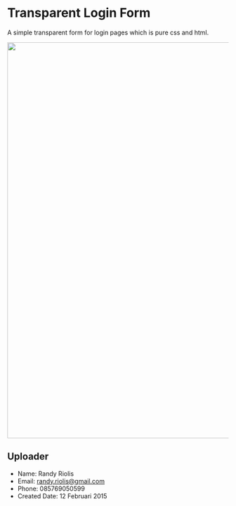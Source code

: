 # Transparent Login Form
A simple transparent form for login pages which is pure css and html.

<img src="https://raw.github.com/r4nd1/template-login-transparent/master/screenshot.jpg" width="900">

## Uploader
* Name: Randy Riolis
* Email: randy.riolis@gmail.com
* Phone: 085769050599
* Created Date: 12 Februari 2015